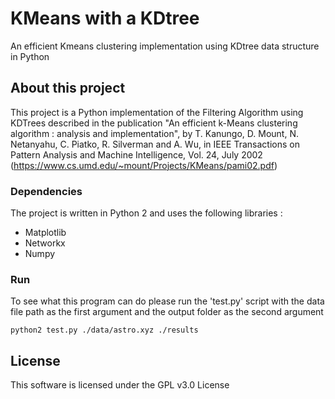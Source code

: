 # KMeans with a KDtree
An efficient Kmeans clustering implementation using KDtree data structure in Python


## About this project
This project is a Python implementation of the Filtering Algorithm using KDTrees described in the publication
"An efficient k-Means clustering algorithm : analysis and implementation", by T. Kanungo, D. Mount, N. Netanyahu, C. Piatko,
R. Silverman and A. Wu, in  IEEE Transactions on Pattern Analysis and Machine Intelligence, Vol. 24, July 2002
(https://www.cs.umd.edu/~mount/Projects/KMeans/pami02.pdf)


### Dependencies
The project is written in Python 2 and uses the following libraries :
 - Matplotlib
 - Networkx
 - Numpy

### Run
To see what this program can do please run the 'test.py' script with the data file path as the first argument and
the output folder as the second argument

```
python2 test.py ./data/astro.xyz ./results
```

## License
This software is licensed under the GPL v3.0 License

